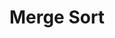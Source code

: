 ---
title: 'Merge Sort'
weight: 4
type: docs
toc: true
sidebar:
  open: true
prev: insertion-sort
next: merge-sort
params:
  editURL:
---